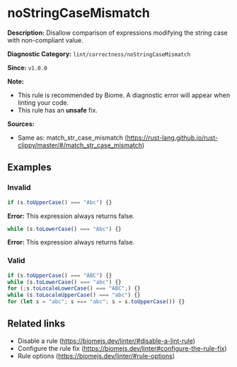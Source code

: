 # noStringCaseMismatch

**Description:** Disallow comparison of expressions modifying the string case with non-compliant value.

**Diagnostic Category:** `lint/correctness/noStringCaseMismatch`

**Since:** `v1.0.0`

**Note:**
- This rule is recommended by Biome. A diagnostic error will appear when linting your code.
- This rule has an **unsafe** fix.

**Sources:** 
- Same as: match_str_case_mismatch (https://rust-lang.github.io/rust-clippy/master/#/match_str_case_mismatch)

## Examples

### Invalid

```js
if (s.toUpperCase() === "Abc") {}
```
**Error:** This expression always returns false.

```js
while (s.toLowerCase() === "Abc") {}
```
**Error:** This expression always returns false.

### Valid

```js
if (s.toUpperCase() === "ABC") {}
while (s.toLowerCase() === "abc") {}
for (;s.toLocaleLowerCase() === "ABC";) {}
while (s.toLocaleUpperCase() === "abc") {}
for (let s = "abc"; s === "abc"; s = s.toUpperCase()) {}
```

## Related links

- Disable a rule (https://biomejs.dev/linter/#disable-a-lint-rule)
- Configure the rule fix (https://biomejs.dev/linter#configure-the-rule-fix)
- Rule options (https://biomejs.dev/linter/#rule-options)